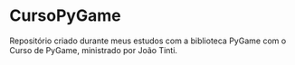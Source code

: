 # CursoPyGame
Repositório criado durante meus estudos com a biblioteca PyGame com o Curso de PyGame, ministrado por João Tinti.
